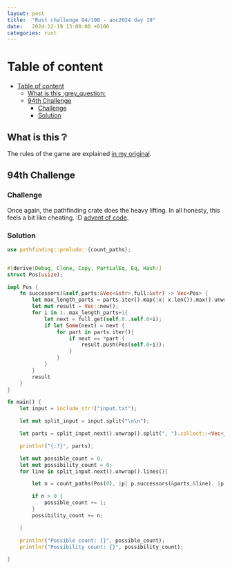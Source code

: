 ```yaml
---
layout: post
title:  "Rust challenge 94/100 - aoc2024 day 19"
date:   2024-12-19 13:00:00 +0100
categories: rust
---
```



#  Table of content
- [Table of content](#table-of-content)
  - [What is this :grey\_question:](#what-is-this-grey_question)
  - [94th Challenge](#94th-challenge)
    - [Challenge](#challenge)
    - [Solution](#solution)

## What is this :grey_question: 

The rules of the game are explained [in my original](https://maebli.github.io/rust/2021/10/18/100rust.html). 

## 94th Challenge
### Challenge

Once again, the pathfinding crate does the heavy lifting. In all honesty, this feels a bit like cheating. :D [advent of code](https://adventofcode.com/2024/day/19). 

### Solution

```rust
use pathfinding::prelude::{count_paths};


#[derive(Debug, Clone, Copy, PartialEq, Eq, Hash)]
struct Pos(usize);

impl Pos {
    fn successors(&self,parts:&Vec<&str>,full:&str) -> Vec<Pos> {
        let max_length_parts = parts.iter().map(|x| x.len()).max().unwrap();
        let mut result = Vec::new();
        for i in 1..max_length_parts+1{
            let next = full.get(self.0..self.0+i);
            if let Some(next) = next {
                for part in parts.iter(){
                    if next == *part {
                        result.push(Pos(self.0+i));
                    }
                }
            }
        }
        result
    }
}

fn main() {
    let input = include_str!("input.txt");

    let mut split_input = input.split("\n\n");

    let parts = split_input.next().unwrap().split(", ").collect::<Vec<_>>();

    println!("{:?}", parts);

    let mut possible_count = 0;
    let mut possibility_count = 0; 
    for line in split_input.next().unwrap().lines(){

        let n = count_paths(Pos(0), |p| p.successors(&parts,&line), |p| p.0 == line.len());

        if n > 0 {
            possible_count += 1;
        }
        possibility_count += n;

    }

    println!("Possible count: {}", possible_count);
    println!("Possibility count: {}", possibility_count);

}


```